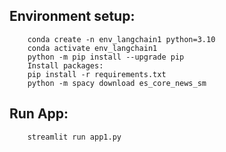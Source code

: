 ## Environment setup:

		conda create -n env_langchain1 python=3.10  
		conda activate env_langchain1
		python -m pip install --upgrade pip
		Install packages:
		pip install -r requirements.txt
		python -m spacy download es_core_news_sm


## Run App:
		streamlit run app1.py
